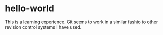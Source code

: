# hello-world
This is a learning experience.
Git seems to work in a similar fashio to other revision control systems I have used.
